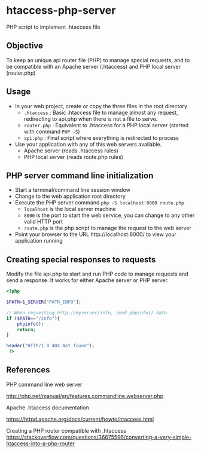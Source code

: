 # htaccess-php-server
PHP script to implement .htaccess file

## Objective

To keep an unique api router file (PHP) to manage special requests, and to be compatible with an Apache server (.htaccess) and PHP local server (router.php)

## Usage

* In your web project, create or copy the three files in the root directory
  * `.htaccess` : Basic .htaccess file to manage almost any request, redirecting to api.php when there is not a file to serve.
  * `router.php` : Equivalent to .htaccess for a PHP local server (started with command `PHP -S`)
  * `api.php` : Final script where everything is redirected to process
* Use your application with any of this web servers available.
  * Apache server (reads .htaccess rules) 
  * PHP local server (reads route.php rules)
  
## PHP server command line initialization

* Start a terminal/command line session window
* Change to the web application root directory
* Execute the PHP server command `php -S localhost:8000 route.php`
  * `localhost` is the local server machine
  * `8000` is the port to start the web service, you can change to any other valid HTTP port
  * `route.php` is the php script to manage the request to the web server
* Point your browser to the URL http://localhost:8000/ to view your application running

## Creating special responses to requests

Modify the file api.php to start and run PHP code to manage requests and send a response. 
It works for either Apache server or PHP server.

```php
<?php

$PATH=$_SERVER["PATH_INFO"];

// When requesting http://myserver/info, send phpinfo() data
if ($PATH=="/info"){
    phpinfo();
    return;
}

header("HTTP/1.0 404 Not found");
 ?>
 ```

## References

PHP command line web server

http://php.net/manual/en/features.commandline.webserver.php


Apache .htaccess documentation

https://httpd.apache.org/docs/current/howto/htaccess.html


Creating a PHP router compatible with .htaccess
https://stackoverflow.com/questions/36675596/converting-a-very-simple-htaccess-into-a-php-router
